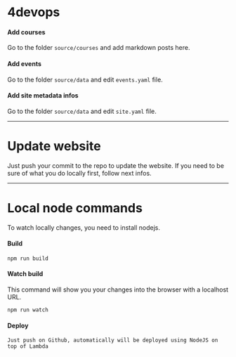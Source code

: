 # 4devops

#### Add courses

Go to the folder `source/courses` and add markdown posts here.

#### Add events

Go to the folder `source/data` and edit `events.yaml` file.

#### Add site metadata infos

Go to the folder `source/data` and edit `site.yaml` file.

---

# Update website

Just push your commit to the repo to update the website.
If you need to be sure of what you do locally first, follow next infos.

---

# Local node commands

To watch locally changes, you need to install nodejs.

#### Build

```
npm run build
```

#### Watch build

This command will show you your changes into the browser with a localhost URL.

```
npm run watch
```

#### Deploy


```
Just push on Github, automatically will be deployed using NodeJS on top of Lambda

```
